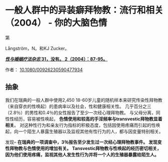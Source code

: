 # 一般人群中的异装癖拜物教：流行和相关（2004） - 你的大脑色情

第

Långström，N。和KJ Zucker。

[**_性与婚姻疗法杂志_ 31，没有。 2（2004）：87-95。**](http://europepmc.org/abstract/med/15859369)

作者： [10.1080/00926230590477934](https://doi.org/10.1080/00926230590477934)

## 抽象

我们在瑞典的一般人群中使用2,450 18-60岁儿童的随机样本来研究传染性拜物教（来自穿衣的性唤起）的患病率以及社会，性和健康相关性。 几乎百分之三（2.8％）的男性和0.4％的女性报告了至少一次经心理拜物教。 与父母分离，同性性经历，容易被性唤起， **色情使用和较高的手淫频率与transvestic拜物教显着相关**。 对这种性行为和亲友行为指标的积极态度，包括因使用疼痛而引起的性唤起，向一个陌生人暴露生殖器以及监视其他有性行为的人，都与因变量特别相关。

发现– **在瑞典的一项调查中，3％报告至少发生过一次经心理拜物教事件。 发现变性拜物教与色情使用的增加有关。 Tansvestic拜物教与性唤起的经历密切相关，因为他们使用疼痛，监视其他人发生性行为并将一个人的生殖器暴露给陌生人。**